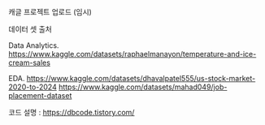 캐글 프로젝트 업로드 (임시)

데이터 셋 출처  

Data Analytics.
https://www.kaggle.com/datasets/raphaelmanayon/temperature-and-ice-cream-sales

EDA.
https://www.kaggle.com/datasets/dhavalpatel555/us-stock-market-2020-to-2024
https://www.kaggle.com/datasets/mahad049/job-placement-dataset

코드 설명 : https://dbcode.tistory.com/
